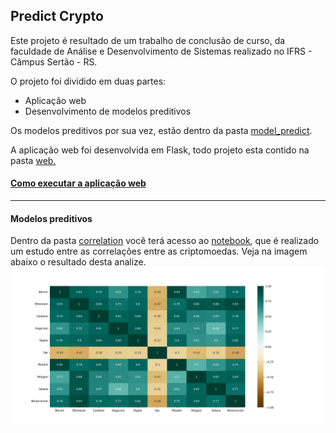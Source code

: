 ## Predict Crypto

Este projeto é resultado de um trabalho de conclusão de curso, da faculdade de Análise e Desenvolvimento de Sistemas realizado no IFRS - Câmpus Sertão - RS.

O projeto foi dividido em duas partes:

 - Aplicação web
 - Desenvolvimento de modelos preditivos
 
Os modelos preditivos por sua vez, estão dentro da pasta [model_predict](https://github.com/fabriciocovalesci/tcc_predict_crypto/tree/main/model_predict "model_predict"). 

 A aplicação web foi desenvolvida em Flask, todo projeto esta contido  na pasta [web.](https://github.com/fabriciocovalesci/tcc_predict_crypto/tree/main/web "web")
 
####  [Como executar a aplicação web](https://github.com/fabriciocovalesci/tcc_predict_crypto/tree/main/web)


----------------------


#### Modelos preditivos

Dentro da pasta [correlation](https://github.com/fabriciocovalesci/tcc_predict_crypto/tree/main/model_predict/predict_crypto/EDA/correlation) você terá acesso ao [notebook](https://github.com/fabriciocovalesci/tcc_predict_crypto/blob/main/model_predict/predict_crypto/EDA/correlation/correlation.ipynb), que é realizado um estudo entre as correlações entre as criptomoedas. Veja na imagem abaixo o resultado desta analize.
![Correlação entre as criptomoedas](https://github.com/fabriciocovalesci/tcc_predict_crypto/blob/main/model_predict/predict_crypto/EDA/correlation/correlation.png)
